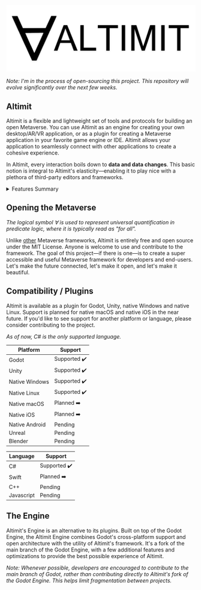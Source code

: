 ![Altimit logo](/logo.png)

<i>Note: I'm in the process of open-sourcing this project. This repository will evolve significantly over the next few weeks.</i>

## Altimit

Altimit is a flexible and lightweight set of tools and protocols for building an open Metaverse. You can use Altimit as an engine for creating your own desktop/AR/VR application, or as a plugin for creating a Metaverse application in your favorite game engine or IDE. Altimit allows your application to seamlessly connect with other applications to create a cohesive experience.

In Altimit, every interaction boils down to <b>data and data changes</b>. This basic notion is integral to Altimit's elasticity—enabling it to play nice with a plethora of third-party editors and frameworks.

<details>
 <summary>
 Features Summary
 </summary>
 
## Features

<b>Intuitive Replication</b>: Describe the data you want replicated using basic attributes or a fluent API. Altimit's replication system handles the rest:
```C#
[AType]
public class User
{

  [AProperty]
  public string FirstName { get; set; }
  
  [AProperty]
  public string LastName { get; set; }
  
  [AProperty]
  public string Email { get; set; }
  
  [AProperty]
  public string Password { get; set; }
  
}
```
<b>Serialization</b>: Data is automatically cached locally and remotely.

<b>Seamless RPCs</b>: Calling methods on remote classes is as intuitive as calling methods on local ones:
```C#
// The interface of a server
[AType]
public interface IServer
{

    [AMethod]
    Task<User> SignIn(string email, string password);
    
    [AMethod]
    Task Logout();
    
}

// On the client:
public class Client {

  public async void SignIn(string email, string password)
  {
    var myUser = await server.SignIn(email, password);
    ...
  }

}

// On the server:
public class Server : IServer {

  public async Task<User> SignIn(string email, string password)
  {
    ... // Return a user based on the provided email and password
    return user;
  }
  
}
```
<b>Distributed Computing</b>: Built-in mesh networking enables large-scale simulations and complex interactions between applications.

<b>Animation</b>: Create animations and record simulations for future playback.

<b>User Interfaces</b>: Easily create complex, scalable, platform-agnostic user interfaces:
```C#
// Renders a sign-in screen on a client
[AType]
class SignInView : View {

  [AProperty]
  string email { get; set; } = "";
  
  [AProperty]
  string password { get; set; } = "";

  protected override void Render()
  {
    Children = {
        new TextInput() { Placeholder = "Email" }.BindProperty(this, x=>x.email),
        new TextInput() { Placeholder = "Password", InputType = InputType.Password }.BindProperty(this, x=>x.password),
        new Button() { Label = "Sign In", OnClick = OnSignIn }
    };
  }
  
  void OnSignIn()
  {
    client.SignIn(email, password);
  }

}

```
<b>Voice and Video</b>: Altimit uses WebRTC to enable peer to peer connections, including voice and video.

</details>

## Opening the Metaverse

<i>The logical symbol ∀ is used to represent universal quantification in predicate logic, where it is typically read as "for all".</i>

Unlike [other](https://docs.omniverse.nvidia.com/prod_kit/common/NVIDIA_Omniverse_License_Agreement.html) Metaverse frameworks, Altimit is entirely free and open source under the MIT License. Anyone is welcome to use and contribute to the framework. The goal of this project—if there is one—is to create a super accessible and useful Metaverse framework for developers and end-users. Let's make the future connected, let's make it open, and let's make it beautiful.

## Compatibility / Plugins

Altimit is available as a plugin for Godot, Unity, native Windows and native Linux. Support is planned for native macOS and native iOS in the near future. If you'd like to see support for another platform or language, please consider contributing to the project.

 <i>As of now, C# is the only supported language.</i>
 
Platform | Support |
--- | --- | 
Godot | Supported ✔️ |
Unity | Supported ✔️ |
Native Windows | Supported ✔️ |
Native Linux | Supported ✔️ |
Native macOS | Planned ➡️ |
Native iOS | Planned ➡️ |
Native Android | Pending  |
Unreal | Pending |
Blender | Pending |

Language | Support |
--- | --- | 
C# | Supported ✔️ |
Swift | Planned ➡️ |
C++ | Pending |
Javascript | Pending |

## The Engine

Altimit's Engine is an alternative to its plugins. Built on top of the Godot Engine, the Altimit Engine combines Godot's cross-platform support and open architecture with the utility of Altimit's framework. It's a fork of the main branch of the Godot Engine, with a few additional features and optimizations to provide the best possible experience of Altimit.

<i>Note: Whenever possible, developers are encouraged to contribute to the main branch of Godot, rather than contributing directly to Altimit's fork of the Godot Engine. This helps limit fragmentation between projects.</i>
